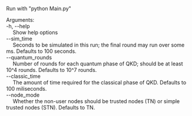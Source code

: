 Run with "python Main.py" <br />

Arguments: <br />
-h, --help <br />
&emsp; Show help options <br />
--sim_time <br />
&emsp; Seconds to be simulated in this run; the final round may run over some ms. Defaults to 100 seconds. <br />
--quantum_rounds <br />
&emsp; Number of rounds for each quantum phase of QKD; should be at least 10^4 rounds. Defaults to 10^7 rounds. <br />
--classic_time <br />
&emsp; The amount of time required for the classical phase of QKD. Defaults to 100 miliseconds. <br />
--node_mode <br />
&emsp; Whether the non-user nodes should be trusted nodes (TN) or simple trusted nodes (STN). Defaults to TN.
